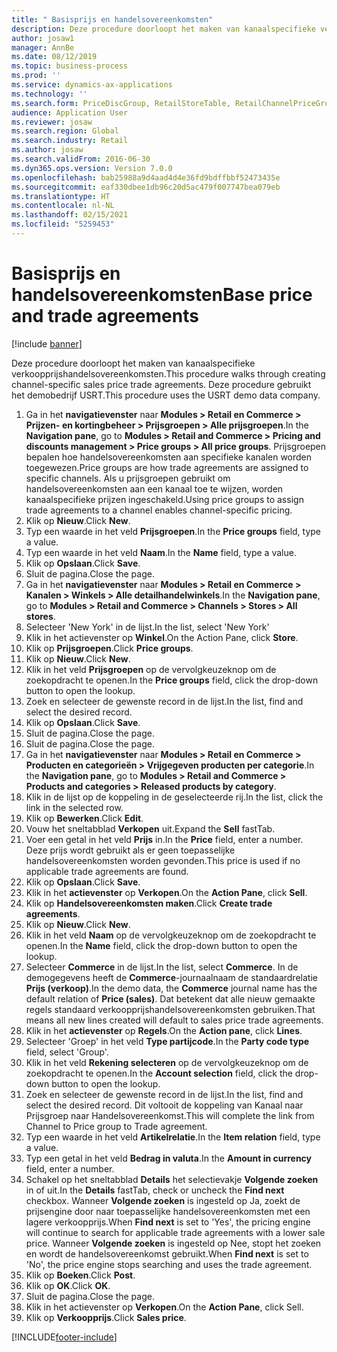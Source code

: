 ```yaml
---
title: " Basisprijs en handelsovereenkomsten"
description: Deze procedure doorloopt het maken van kanaalspecifieke verkoopprijshandelsovereenkomsten.
author: josaw1
manager: AnnBe
ms.date: 08/12/2019
ms.topic: business-process
ms.prod: ''
ms.service: dynamics-ax-applications
ms.technology: ''
ms.search.form: PriceDiscGroup, RetailStoreTable, RetailChannelPriceGroup, EcoResProductDetailsExtended, PriceDiscAdmTable, PriceDiscAdm
audience: Application User
ms.reviewer: josaw
ms.search.region: Global
ms.search.industry: Retail
ms.author: josaw
ms.search.validFrom: 2016-06-30
ms.dyn365.ops.version: Version 7.0.0
ms.openlocfilehash: bab25988a9d4aad4d4e36fd9bdffbbf52473435e
ms.sourcegitcommit: eaf330dbee1db96c20d5ac479f007747bea079eb
ms.translationtype: HT
ms.contentlocale: nl-NL
ms.lasthandoff: 02/15/2021
ms.locfileid: "5259453"
---
```

# <a name="base-price-and-trade-agreements"></a><span data-ttu-id="c490c-103"> Basisprijs en handelsovereenkomsten</span><span class="sxs-lookup"><span data-stu-id="c490c-103">Base price and trade agreements</span></span>

[!include [banner](../includes/banner.md)]

<span data-ttu-id="c490c-104">Deze procedure doorloopt het maken van kanaalspecifieke verkoopprijshandelsovereenkomsten.</span><span class="sxs-lookup"><span data-stu-id="c490c-104">This procedure walks through creating channel-specific sales price trade agreements.</span></span> <span data-ttu-id="c490c-105">Deze procedure gebruikt het demobedrijf USRT.</span><span class="sxs-lookup"><span data-stu-id="c490c-105">This procedure uses the USRT demo data company.</span></span>

1. <span data-ttu-id="c490c-106">Ga in het **navigatievenster** naar **Modules > Retail en Commerce > Prijzen- en kortingbeheer > Prijsgroepen > Alle prijsgroepen**.</span><span class="sxs-lookup"><span data-stu-id="c490c-106">In the **Navigation pane**, go to **Modules > Retail and Commerce > Pricing and discounts management > Price groups > All price groups**.</span></span> <span data-ttu-id="c490c-107">Prijsgroepen bepalen hoe handelsovereenkomsten aan specifieke kanalen worden toegewezen.</span><span class="sxs-lookup"><span data-stu-id="c490c-107">Price groups are how trade agreements are assigned to specific channels.</span></span> <span data-ttu-id="c490c-108">Als u prijsgroepen gebruikt om handelsovereenkomsten aan een kanaal toe te wijzen, worden kanaalspecifieke prijzen ingeschakeld.</span><span class="sxs-lookup"><span data-stu-id="c490c-108">Using price groups to assign trade agreements to a channel enables channel-specific pricing.</span></span>  
2. <span data-ttu-id="c490c-109">Klik op **Nieuw**.</span><span class="sxs-lookup"><span data-stu-id="c490c-109">Click **New**.</span></span>
3. <span data-ttu-id="c490c-110">Typ een waarde in het veld **Prijsgroepen**.</span><span class="sxs-lookup"><span data-stu-id="c490c-110">In the **Price groups** field, type a value.</span></span>
4. <span data-ttu-id="c490c-111">Typ een waarde in het veld **Naam**.</span><span class="sxs-lookup"><span data-stu-id="c490c-111">In the **Name** field, type a value.</span></span>
5. <span data-ttu-id="c490c-112">Klik op **Opslaan**.</span><span class="sxs-lookup"><span data-stu-id="c490c-112">Click **Save**.</span></span>
6. <span data-ttu-id="c490c-113">Sluit de pagina.</span><span class="sxs-lookup"><span data-stu-id="c490c-113">Close the page.</span></span>
7. <span data-ttu-id="c490c-114">Ga in het **navigatievenster** naar **Modules > Retail en Commerce > Kanalen > Winkels > Alle detailhandelwinkels**.</span><span class="sxs-lookup"><span data-stu-id="c490c-114">In the **Navigation pane**, go to **Modules > Retail and Commerce > Channels > Stores > All stores**.</span></span>
8. <span data-ttu-id="c490c-115">Selecteer 'New York' in de lijst.</span><span class="sxs-lookup"><span data-stu-id="c490c-115">In the list, select 'New York'</span></span>
9. <span data-ttu-id="c490c-116">Klik in het actievenster op **Winkel**.</span><span class="sxs-lookup"><span data-stu-id="c490c-116">On the Action Pane, click **Store**.</span></span>
10. <span data-ttu-id="c490c-117">Klik op **Prijsgroepen**.</span><span class="sxs-lookup"><span data-stu-id="c490c-117">Click **Price groups**.</span></span>
11. <span data-ttu-id="c490c-118">Klik op **Nieuw**.</span><span class="sxs-lookup"><span data-stu-id="c490c-118">Click **New**.</span></span>
12. <span data-ttu-id="c490c-119">Klik in het veld **Prijsgroepen** op de vervolgkeuzeknop om de zoekopdracht te openen.</span><span class="sxs-lookup"><span data-stu-id="c490c-119">In the **Price groups** field, click the drop-down button to open the lookup.</span></span>
13. <span data-ttu-id="c490c-120">Zoek en selecteer de gewenste record in de lijst.</span><span class="sxs-lookup"><span data-stu-id="c490c-120">In the list, find and select the desired record.</span></span>
14. <span data-ttu-id="c490c-121">Klik op **Opslaan**.</span><span class="sxs-lookup"><span data-stu-id="c490c-121">Click **Save**.</span></span>
15. <span data-ttu-id="c490c-122">Sluit de pagina.</span><span class="sxs-lookup"><span data-stu-id="c490c-122">Close the page.</span></span>
16. <span data-ttu-id="c490c-123">Sluit de pagina.</span><span class="sxs-lookup"><span data-stu-id="c490c-123">Close the page.</span></span>
17. <span data-ttu-id="c490c-124">Ga in het **navigatievenster** naar **Modules > Retail en Commerce > Producten en categorieën > Vrijgegeven producten per categorie**.</span><span class="sxs-lookup"><span data-stu-id="c490c-124">In the **Navigation pane**, go to **Modules > Retail and Commerce > Products and categories > Released products by category**.</span></span>
18. <span data-ttu-id="c490c-125">Klik in de lijst op de koppeling in de geselecteerde rij.</span><span class="sxs-lookup"><span data-stu-id="c490c-125">In the list, click the link in the selected row.</span></span>
19. <span data-ttu-id="c490c-126">Klik op **Bewerken**.</span><span class="sxs-lookup"><span data-stu-id="c490c-126">Click **Edit**.</span></span>
20. <span data-ttu-id="c490c-127">Vouw het sneltabblad **Verkopen** uit.</span><span class="sxs-lookup"><span data-stu-id="c490c-127">Expand the **Sell** fastTab.</span></span>
21. <span data-ttu-id="c490c-128">Voer een getal in het veld **Prijs** in.</span><span class="sxs-lookup"><span data-stu-id="c490c-128">In the **Price** field, enter a number.</span></span> <span data-ttu-id="c490c-129">Deze prijs wordt gebruikt als er geen toepasselijke handelsovereenkomsten worden gevonden.</span><span class="sxs-lookup"><span data-stu-id="c490c-129">This price is used if no applicable trade agreements are found.</span></span>  
22. <span data-ttu-id="c490c-130">Klik op **Opslaan**.</span><span class="sxs-lookup"><span data-stu-id="c490c-130">Click **Save**.</span></span>
23. <span data-ttu-id="c490c-131">Klik in het **actievenster** op **Verkopen**.</span><span class="sxs-lookup"><span data-stu-id="c490c-131">On the **Action Pane**, click **Sell**.</span></span>
24. <span data-ttu-id="c490c-132">Klik op **Handelsovereenkomsten maken**.</span><span class="sxs-lookup"><span data-stu-id="c490c-132">Click **Create trade agreements**.</span></span>
25. <span data-ttu-id="c490c-133">Klik op **Nieuw**.</span><span class="sxs-lookup"><span data-stu-id="c490c-133">Click **New**.</span></span>
26. <span data-ttu-id="c490c-134">Klik in het veld **Naam** op de vervolgkeuzeknop om de zoekopdracht te openen.</span><span class="sxs-lookup"><span data-stu-id="c490c-134">In the **Name** field, click the drop-down button to open the lookup.</span></span>
27. <span data-ttu-id="c490c-135">Selecteer **Commerce** in de lijst.</span><span class="sxs-lookup"><span data-stu-id="c490c-135">In the list, select **Commerce**.</span></span> <span data-ttu-id="c490c-136">In de demogegevens heeft de **Commerce**-journaalnaam de standaardrelatie **Prijs (verkoop)**.</span><span class="sxs-lookup"><span data-stu-id="c490c-136">In the demo data, the **Commerce** journal name has the default relation of **Price (sales)**.</span></span> <span data-ttu-id="c490c-137">Dat betekent dat alle nieuw gemaakte regels standaard verkoopprijshandelsovereenkomsten gebruiken.</span><span class="sxs-lookup"><span data-stu-id="c490c-137">That means all new lines created will default to sales price trade agreements.</span></span>  
28. <span data-ttu-id="c490c-138">Klik in het **actievenster** op **Regels**.</span><span class="sxs-lookup"><span data-stu-id="c490c-138">On the **Action pane**, click **Lines**.</span></span>
29. <span data-ttu-id="c490c-139">Selecteer 'Groep' in het veld **Type partijcode**.</span><span class="sxs-lookup"><span data-stu-id="c490c-139">In the **Party code type** field, select 'Group'.</span></span>
30. <span data-ttu-id="c490c-140">Klik in het veld **Rekening selecteren** op de vervolgkeuzeknop om de zoekopdracht te openen.</span><span class="sxs-lookup"><span data-stu-id="c490c-140">In the **Account selection** field, click the drop-down button to open the lookup.</span></span>
31. <span data-ttu-id="c490c-141">Zoek en selecteer de gewenste record in de lijst.</span><span class="sxs-lookup"><span data-stu-id="c490c-141">In the list, find and select the desired record.</span></span> <span data-ttu-id="c490c-142">Dit voltooit de koppeling van Kanaal naar Prijsgroep naar Handelsovereenkomst.</span><span class="sxs-lookup"><span data-stu-id="c490c-142">This will complete the link from Channel to Price group to Trade agreement.</span></span>  
32. <span data-ttu-id="c490c-143">Typ een waarde in het veld **Artikelrelatie**.</span><span class="sxs-lookup"><span data-stu-id="c490c-143">In the **Item relation** field, type a value.</span></span>
33. <span data-ttu-id="c490c-144">Typ een getal in het veld **Bedrag in valuta**.</span><span class="sxs-lookup"><span data-stu-id="c490c-144">In the **Amount in currency** field, enter a number.</span></span>
34. <span data-ttu-id="c490c-145">Schakel op het sneltabblad **Details** het selectievakje **Volgende zoeken** in of uit.</span><span class="sxs-lookup"><span data-stu-id="c490c-145">In the **Details** fastTab, check or uncheck the **Find next** checkbox.</span></span> <span data-ttu-id="c490c-146">Wanneer **Volgende zoeken** is ingesteld op Ja, zoekt de prijsengine door naar toepasselijke handelsovereenkomsten met een lagere verkoopprijs.</span><span class="sxs-lookup"><span data-stu-id="c490c-146">When **Find next** is set to 'Yes', the pricing engine will continue to search for applicable trade agreements with a lower sale price.</span></span> <span data-ttu-id="c490c-147">Wanneer **Volgende zoeken** is ingesteld op Nee, stopt het zoeken en wordt de handelsovereenkomst gebruikt.</span><span class="sxs-lookup"><span data-stu-id="c490c-147">When **Find next** is set to 'No', the price engine stops searching and uses the trade agreement.</span></span>  
35. <span data-ttu-id="c490c-148">Klik op **Boeken**.</span><span class="sxs-lookup"><span data-stu-id="c490c-148">Click **Post**.</span></span>
36. <span data-ttu-id="c490c-149">Klik op **OK**.</span><span class="sxs-lookup"><span data-stu-id="c490c-149">Click **OK**.</span></span>
37. <span data-ttu-id="c490c-150">Sluit de pagina.</span><span class="sxs-lookup"><span data-stu-id="c490c-150">Close the page.</span></span>
38. <span data-ttu-id="c490c-151">Klik in het actievenster op **Verkopen**.</span><span class="sxs-lookup"><span data-stu-id="c490c-151">On the **Action Pane**, click Sell.</span></span>
39. <span data-ttu-id="c490c-152">Klik op **Verkoopprijs**.</span><span class="sxs-lookup"><span data-stu-id="c490c-152">Click **Sales price**.</span></span>



[!INCLUDE[footer-include](../../includes/footer-banner.md)]